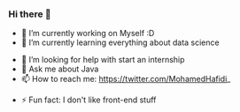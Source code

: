 ### Hi there 👋



- 🔭 I’m currently working on Myself :D
- 🌱 I’m currently learning everything about data science
<!-- - 👯 I’m looking to collaborate on ... -->
- 🤔 I’m looking for help with start an internship
- 💬 Ask me about Java
- 📫 How to reach me: https://twitter.com/MohamedHafidi_
<!--- 😄 Pronouns: ... -->
- ⚡ Fun fact: I don't like front-end stuff
